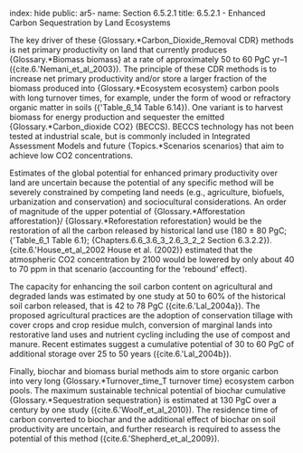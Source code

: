 index: hide
public: ar5-
name: Section 6.5.2.1
title: 6.5.2.1 - Enhanced Carbon Sequestration by Land Ecosystems

The key driver of these {Glossary.*Carbon_Dioxide_Removal CDR} methods is net primary productivity on land that currently produces {Glossary.*Biomass biomass} at a rate of approximately 50 to 60 PgC yr–1 ({cite.6.'Nemani_et_al_2003}). The principle of these CDR methods is to increase net primary productivity and/or store a larger fraction of the biomass produced into {Glossary.*Ecosystem ecosystem} carbon pools with long turnover times, for example, under the form of wood or refractory organic matter in soils ({'Table_6_14 Table 6.14}). One variant is to harvest biomass for energy production and sequester the emitted {Glossary.*Carbon_dioxide CO2} (BECCS). BECCS technology has not been tested at industrial scale, but is commonly included in Integrated Assessment Models and future {Topics.*Scenarios scenarios} that aim to achieve low CO2 concentrations.

Estimates of the global potential for enhanced primary productivity over land are uncertain because the potential of any specific method will be severely constrained by competing land needs (e.g., agriculture, biofuels, urbanization and conservation) and sociocultural considerations. An order of magnitude of the upper potential of {Glossary.*Afforestation afforestation}/ {Glossary.*Reforestation reforestation} would be the restoration of all the carbon released by historical land use (180 ± 80 PgC; {'Table_6_1 Table 6.1}; {Chapters.6.6_3.6_3_2.6_3_2_2 Section 6.3.2.2}). {cite.6.'House_et_al_2002 House et al. (2002)} estimated that the atmospheric CO2 concentration by 2100 would be lowered by only about 40 to 70 ppm in that scenario (accounting for the ‘rebound’ effect).

The capacity for enhancing the soil carbon content on agricultural and degraded lands was estimated by one study at 50 to 60% of the historical soil carbon released, that is 42 to 78 PgC ({cite.6.'Lal_2004a}). The proposed agricultural practices are the adoption of conservation tillage with cover crops and crop residue mulch, conversion of marginal lands into restorative land uses and nutrient cycling including the use of compost and manure. Recent estimates suggest a cumulative potential of 30 to 60 PgC of additional storage over 25 to 50 years ({cite.6.'Lal_2004b}).

Finally, biochar and biomass burial methods aim to store organic carbon into very long {Glossary.*Turnover_time_T turnover time} ecosystem carbon pools. The maximum sustainable technical potential of biochar cumulative {Glossary.*Sequestration sequestration} is estimated at 130 PgC over a century by one study ({cite.6.'Woolf_et_al_2010}). The residence time of carbon converted to biochar and the additional effect of biochar on soil productivity are uncertain, and further research is required to assess the potential of this method ({cite.6.'Shepherd_et_al_2009}).
